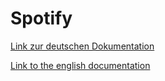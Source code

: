 # Spotify

[Link zur deutschen Dokumentation](https://www.symcon.de/de/service/dokumentation/modulreferenz/spotify/)

[Link to the english documentation](https://www.symcon.de/en/service/documentation/module-reference/spotify/)